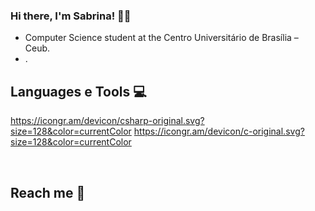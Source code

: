 ###  Hi there, I'm Sabrina! 🎀🐰
- Computer Science student at the Centro Universitário de Brasília – Ceub.
- . 

## Languages e Tools 💻
https://icongr.am/devicon/csharp-original.svg?size=128&color=currentColor
https://icongr.am/devicon/c-original.svg?size=128&color=currentColor

</div>
<br/> 

## Reach me 💌

  
